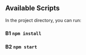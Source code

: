## Available Scripts

In the project directory, you can run:

### B1 `npm install`

### B2 `npm start`
